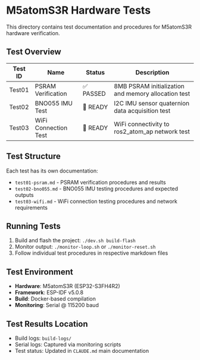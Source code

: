 # M5atomS3R Hardware Tests

This directory contains test documentation and procedures for M5atomS3R hardware verification.

## Test Overview

| Test ID | Name | Status | Description |
|---------|------|--------|-------------|
| Test01 | PSRAM Verification | ✅ PASSED | 8MB PSRAM initialization and memory allocation test |
| Test02 | BNO055 IMU Test | 🔧 READY | I2C IMU sensor quaternion data acquisition test |
| Test03 | WiFi Connection Test | 🔧 READY | WiFi connectivity to ros2_atom_ap network test |

## Test Structure

Each test has its own documentation:
- `test01-psram.md` - PSRAM verification procedures and results
- `test02-bno055.md` - BNO055 IMU testing procedures and expected outputs
- `test03-wifi.md` - WiFi connection testing procedures and network requirements

## Running Tests

1. Build and flash the project: `./dev.sh build-flash`
2. Monitor output: `./monitor-loop.sh` or `./monitor-reset.sh`
3. Follow individual test procedures in respective markdown files

## Test Environment

- **Hardware**: M5atomS3R (ESP32-S3FH4R2)
- **Framework**: ESP-IDF v5.0.8
- **Build**: Docker-based compilation
- **Monitoring**: Serial @ 115200 baud

## Test Results Location

- Build logs: `build-logs/`
- Serial logs: Captured via monitoring scripts
- Test status: Updated in `CLAUDE.md` main documentation